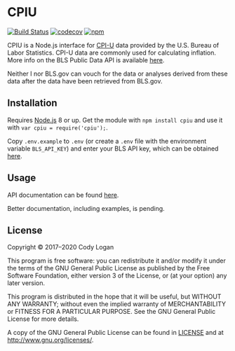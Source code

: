 # CPIU

[![Build Status](https://app.travis-ci.com/clpo13/cpiu.svg?branch=master)](https://app.travis-ci.com/clpo13/cpiu)
[![codecov](https://codecov.io/gh/clpo13/cpiu/branch/master/graph/badge.svg)](https://codecov.io/gh/clpo13/cpiu)
[![npm](https://img.shields.io/npm/v/cpiu.svg)](https://www.npmjs.com/package/cpiu)

CPIU is a Node.js interface for [CPI-U](https://www.bls.gov/cpi/) data provided by the U.S. Bureau of Labor Statistics. CPI-U data are commonly used for calculating inflation. More info on the BLS Public Data API is available [here](https://www.bls.gov/developers/home.htm).

Neither I nor BLS.gov can vouch for the data or analyses derived from these data after the data have been retrieved from BLS.gov.

## Installation

Requires [Node.js](https://nodejs.org) 8 or up. Get the module with `npm install cpiu` and use it with `var cpiu = require('cpiu');`.

Copy `.env.example` to `.env` (or create a `.env` file with the environment variable `BLS_API_KEY`) and enter your BLS API key, which can be obtained [here](https://data.bls.gov/registrationEngine/).

## Usage

API documentation can be found [here](https://clpo13.github.io/cpiu).

Better documentation, including examples, is pending.

## License

Copyright &copy; 2017–2020 Cody Logan

This program is free software: you can redistribute it and/or modify it under the terms of the GNU General Public License as published by the Free Software Foundation, either version 3 of the License, or (at your option) any later version.

This program is distributed in the hope that it will be useful, but WITHOUT ANY WARRANTY; without even the implied warranty of MERCHANTABILITY or FITNESS FOR A PARTICULAR PURPOSE. See the GNU General Public License for more details.

A copy of the GNU General Public License can be found in [LICENSE](LICENSE) and at <http://www.gnu.org/licenses/>.
